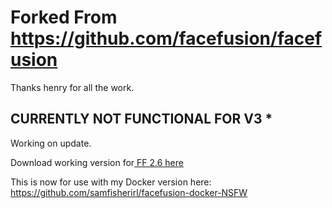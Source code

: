 # Forked From https://github.com/facefusion/facefusion

Thanks henry for all the work.

## CURRENTLY NOT FUNCTIONAL FOR V3 *

Working on update.

Download working version for[ FF 2.6 here](https://github.com/samfisherirl/FaceFusion-NSFW-One-Click-Installer/tree/6921d30f82c21568353869270a86390096ef6ac8) 

This is now for use with my Docker version here: https://github.com/samfisherirl/facefusion-docker-NSFW
